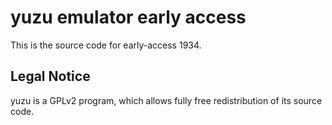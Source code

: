 yuzu emulator early access
=============

This is the source code for early-access 1934.

## Legal Notice

yuzu is a GPLv2 program, which allows fully free redistribution of its source code.